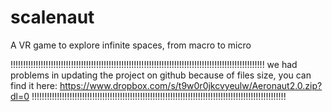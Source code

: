 # scalenaut
A VR game to explore infinite spaces, from macro to micro

!!!!!!!!!!!!!!!!!!!!!!!!!!!!!!!!!!!!!!!!!!!!!!!!!!!!!!!!!!!!!!!!!!!!!!!!!!!!!!!!!!!!!!!!!!!!!!!!!!!!!
we had problems in updating the project on github because of files size, you can find it here:
https://www.dropbox.com/s/t9w0r0jkcvyeulw/Aeronaut2.0.zip?dl=0
!!!!!!!!!!!!!!!!!!!!!!!!!!!!!!!!!!!!!!!!!!!!!!!!!!!!!!!!!!!!!!!!!!!!!!!!!!!!!!!!!!!!!!!!!!!!!!!!!!!!!
